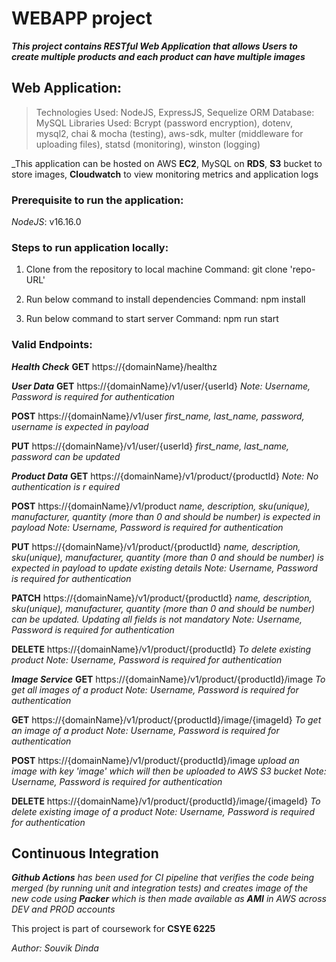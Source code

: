 # WEBAPP project
**_This project contains RESTful Web Application that allows Users to create multiple products and each product can have multiple images_**

## Web Application:
> Technologies Used: NodeJS, ExpressJS, Sequelize ORM
> Database: MySQL
> Libraries Used: Bcrypt (password encryption), dotenv, mysql2, chai & mocha (testing), aws-sdk, multer (middleware for uploading files), statsd (monitoring), winston (logging)

_This application can be hosted on AWS **EC2**, MySQL on **RDS**, **S3** bucket to store images, **Cloudwatch** to view monitoring metrics and application logs

### Prerequisite to run the application:
*NodeJS*: v16.16.0

### Steps to run application locally:
1. Clone from the repository to local machine
    Command: git clone 'repo-URL'

2. Run below command to install dependencies
    Command: npm install

3. Run below command to start server
    Command: npm run start

### Valid Endpoints:

**_Health Check_**
**GET** https://{domainName}/healthz

**_User Data_**
**GET** https://{domainName}/v1/user/{userId} 
    *Note: Username, Password is required for authentication*

**POST** https://{domainName}/v1/user 
    *first_name, last_name, password, username is expected in payload*

**PUT** https://{domainName}/v1/user/{userId}
    *first_name, last_name, password can be updated*


**_Product Data_**
**GET** https://{domainName}/v1/product/{productId} 
    *Note: No authentication is r equired*

**POST** https://{domainName}/v1/product 
    *name, description, sku(unique), manufacturer, quantity (more than 0 and should be number) is expected in payload*
    *Note: Username, Password is required for authentication*

**PUT** https://{domainName}/v1/product/{productId}
    *name, description, sku(unique), manufacturer, quantity (more than 0 and should be number) is expected in payload to update existing details*
    *Note: Username, Password is required for authentication*

**PATCH** https://{domainName}/v1/product/{productId}
    *name, description, sku(unique), manufacturer, quantity (more than 0 and should be number) can be updated. Updating all fields is not mandatory*
    *Note: Username, Password is required for authentication*

**DELETE** https://{domainName}/v1/product/{productId}
    *To delete existing product*
    *Note: Username, Password is required for authentication*

**_Image Service_**
**GET** https://{domainName}/v1/product/{productId}/image
    *To get all images of a product*
    *Note: Username, Password is required for authentication*

**GET** https://{domainName}/v1/product/{productId}/image/{imageId}
    *To get an image of a product*
    *Note: Username, Password is required for authentication*

**POST** https://{domainName}/v1/product/{productId}/image
    *upload an image with key 'image' which will then be uploaded to AWS S3 bucket*
    *Note: Username, Password is required for authentication*

**DELETE** https://{domainName}/v1/product/{productId}/image/{imageId}
    *To delete existing image of a product*
    *Note: Username, Password is required for authentication*


## Continuous Integration

_**Github Actions** has been used for CI pipeline that verifies the code being merged (by running unit and integration tests) and creates image of the new code using **Packer** which is then made available as **AMI** in AWS across DEV and PROD accounts_



This project is part of coursework for **CSYE 6225**

_Author: Souvik Dinda_

